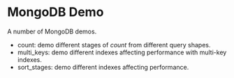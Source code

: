 # MongoDB Demo
A number of MongoDB demos.
- count: demo different stages of _count_ from different query shapes.
- multi_keys: demo different indexes affecting performance with multi-key indexes.
- sort_stages: demo different indexes affecting performance.
